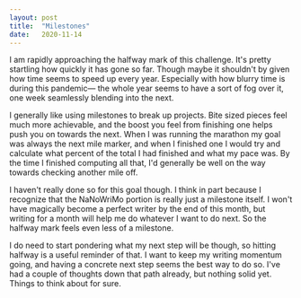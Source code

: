 ```yaml
---
layout: post
title:  "Milestones"
date:   2020-11-14
---
```

I am rapidly approaching the halfway mark of this challenge. It's pretty startling how quickly it has gone so far. Though maybe it shouldn't by given how time seems to speed up every year. Especially with how blurry time is during this pandemic— the whole year seems to have a sort of fog over it, one week seamlessly blending into the next.

I generally like using milestones to break up projects. Bite sized pieces feel much more achievable, and the boost you feel from finishing one helps push you on towards the next. When I was running the marathon my goal was always the next mile marker, and when I finished one I would try and calculate what percent of the total I had finished and what my pace was. By the time I finished computing all that, I'd generally be well on the way towards checking another mile off.

I haven't really done so for this goal though. I think in part because I recognize that the NaNoWriMo portion is really just a milestone itself. I won't have magically become a perfect writer by the end of this month, but writing for a month will help me do whatever I want to do next. So the halfway mark feels even less of a milestone. 

I do need to start pondering what my next step will be though, so hitting halfway is a useful reminder of that. I want to keep my writing momentum going, and having a concrete next step seems the best way to do so. I've had a couple of thoughts down that path already, but nothing solid yet. Things to think about for sure. 